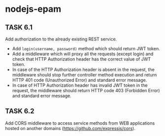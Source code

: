 # nodejs-epam

## TASK 6.1

Add authorization to the already existing REST service.

- Add `login(username, password)` method which should return JWT token.
- Add a middleware which will proxy all the requests (except login) and check that HTTP Authorization header has the correct value of JWT token.
- In case of the HTTP Authorization header is absent in the request, the middleware should stop further controller method execution and return HTTP 401 code (Unauthorized Error) and standard error message.
- In case of HTTP Authorization header has invalid JWT token in the request, the middleware should return HTTP code 403 (Forbidden Error) and standard error message.

## TASK 6.2

Add CORS middleware to access service methods from WEB applications hosted on another domains (https://github.com/expressjs/cors).
